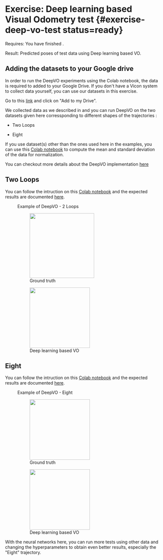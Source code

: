 # Exercise: Deep learning based Visual Odometry test {#exercise-deep-vo-test status=ready}

<div class='requirements' markdown='1'>

Requires: You have finished [](#exercise-data-collect).

Result: Predicted poses of test data using Deep learning based VO.

</div>


## Adding the datasets to your Google drive
In order to run the DeepVO experiments using the Colab notebook, the data is required to added to your Google Drive. If you don't have a Vicon system to collect data yourself, you can use our datasets in this exercise.


Go to this [link](https://drive.google.com/drive/folders/1hecjZFEk9RHTdPx6eMawwU2jwGtPr_V3?usp=sharing) and click on "Add to my Drive".


We collected data as we described in [](#exercise-data-collect) and you can run DeepVO on the two datasets given here corressponding to different shapes of the trajectories :

* Two Loops  

* Eight


If you use dataset(s) other than the ones used here in the examples, you can use this [Colab notebook](https://colab.research.google.com/drive/1CKTIO4q_IXWS6-PJhLMROhqapQFG92fj) to compute the mean and standard deviation of the data for normalization.

You can checkout more details about the DeepVO implementation [here](https://drive.google.com/drive/folders/1m67FGZ0J3vrX486l492LsnaMlSLFH-WA?usp=sharing)

## Two Loops
You can follow the intruction on this [Colab notebook](https://colab.research.google.com/drive/1AVWgpkVtzAAgbuO01maq3e10fQ2esF05) and the expected results are documented [here](https://drive.google.com/drive/folders/1aIoT-NV3uc3e-PxAvUvvrQ7aJLlC1qhx).

<figure class="flow-subfigures">  
    <figcaption>Example of DeepVO - 2 Loops</figcaption>
    <figure>
        <img style='width:15em'
        src='images/loops4_truth.png'/>
        <figcaption>Ground truth</figcaption>
    </figure>
    <figure>  
        <img style='width:14em' src='images/loops4_DeepVO.png'/>
        <figcaption>Deep learning based VO</figcaption>
    </figure>    
</figure>


## Eight
You can follow the intruction on this [Colab notebook](https://colab.research.google.com/drive/1Z8wg7M-vEDh1-ZWqALco8Bj3Oi1Hz5O_) and the expected results are documented [here](https://drive.google.com/drive/folders/1aIoT-NV3uc3e-PxAvUvvrQ7aJLlC1qhx).  

<figure class="flow-subfigures">  
    <figcaption>Example of DeepVO - Eight</figcaption>
    <figure>
        <img style='width:14em'
        src='images/eight_truth.png'/>
        <figcaption>Ground truth</figcaption>
    </figure>
    <figure>  
        <img style='width:14em' src='images/eight_DeepVO.png'/>
        <figcaption>Deep learning based VO</figcaption>
    </figure>    
</figure>


With the neural networks here, you can run more tests using other data and changing the hyperparameters to obtain even better results, especially the "Eight" trajectory.
